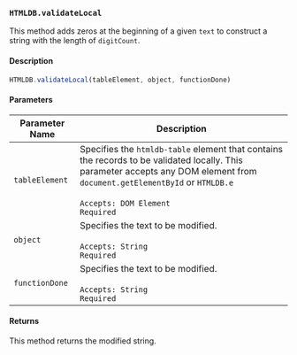 ### `HTMLDB.validateLocal`

This method adds zeros at the beginning of a given `text` to construct a string with the length of `digitCount`.

#### Description

```javascript
HTMLDB.validateLocal(tableElement, object, functionDone)
```

#### Parameters

| Parameter Name             | Description                               |
| -------------------------- | ----------------------------------------- |
| `tableElement` | Specifies the `htmldb-table` element that contains the records to be validated locally. This parameter accepts any DOM element from `document.getElementById` or `HTMLDB.e`<br><br>`Accepts: DOM Element`<br>`Required` |
| `object` | Specifies the text to be modified.<br><br>`Accepts: String`<br>`Required` |
| `functionDone` | Specifies the text to be modified.<br><br>`Accepts: String`<br>`Required` |

#### Returns

This method returns the modified string.